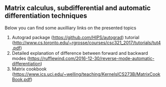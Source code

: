 ## Matrix calculus, subdifferential and automatic differentiation techniques 

Below you can find some auxilliary links on the presented topics
1. Autograd package (https://github.com/HIPS/autograd) tutorial (http://www.cs.toronto.edu/~rgrosse/courses/csc321_2017/tutorials/tut4.pdf)
2. Detailed explanation of difference between forward and backward modes (https://rufflewind.com/2016-12-30/reverse-mode-automatic-differentiation)
3. Matrix cookbook (https://www.ics.uci.edu/~welling/teaching/KernelsICS273B/MatrixCookBook.pdf)
